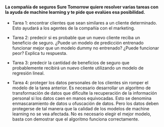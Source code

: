 #### La compañía de seguros Sure Tomorrow quiere resolver varias tareas con la ayuda de machine learning y te pide que evalúes esa posibilidad.

- Tarea 1: encontrar clientes que sean similares a un cliente determinado. Esto ayudará a los agentes de la compañía con el marketing.

- Tarea 2: predecir si es probable que un nuevo cliente reciba un beneficio de seguro. ¿Puede un modelo de predicción entrenado funcionar mejor que un modelo dummy no entrenado? ¿Puede funcionar peor? Explica tu respuesta.
  
- Tarea 3: predecir la cantidad de beneficios de seguro que probablemente recibirá un nuevo cliente utilizando un modelo de regresión lineal.
  
- Tarea 4: proteger los datos personales de los clientes sin romper el modelo de la tarea anterior.
Es necesario desarrollar un algoritmo de transformación de datos que dificulte la recuperación de la información personal si los datos caen en manos equivocadas. Esto se denomina enmascaramiento de datos u ofuscación de datos. Pero los datos deben protegerse de tal manera que la calidad de los modelos de machine learning no se vea afectada. No es necesario elegir el mejor modelo, basta con demostrar que el algoritmo funciona correctamente.